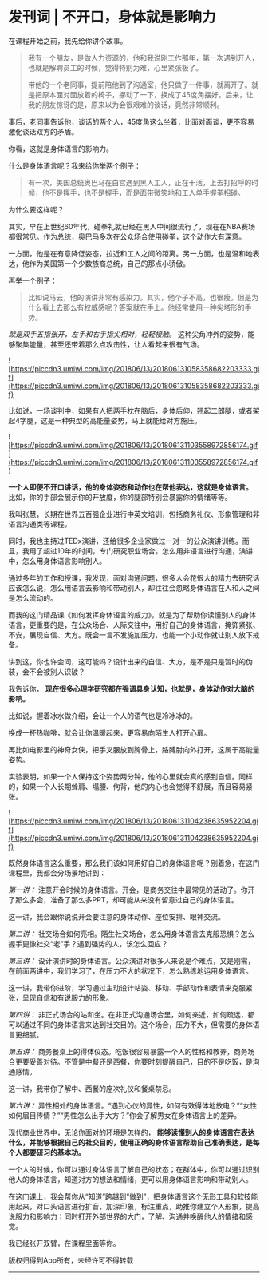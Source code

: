 # 发刊词 | 不开口，身体就是影响力

在课程开始之前，我先给你讲个故事。

> 我有一个朋友，是做人力资源的，他和我说刚工作那年，第一次遇到开人，也就是解聘员工的时候，觉得特别为难，心里紧张极了。
> 
> 
> 
> 带他的一个老同事，提前陪他到了沟通室，他只做了一件事，就离开了。就是把原本面对面放着的椅子，挪动了一下，换成了45度角摆好。后来，让我的朋友惊讶的是，原来以为会很艰难的谈话，竟然非常顺利。

事后，老同事告诉他，谈话的两个人，45度角这么坐着，比面对面谈，更不容易激化谈话双方的矛盾。

你看，这就是身体语言的影响力。

什么是身体语言呢？我来给你举两个例子：

> 有一次，美国总统奥巴马在白宫遇到黑人工人，正在干活，上去打招呼的时候，他不是挥手，也不是握手，而是面带微笑地和工人单手握拳相碰。

为什么要这样呢？

其实，早在上世纪60年代，碰拳礼就已经在黑人中间很流行了，现在在NBA赛场都很常见。作为总统，奥巴马多次在公众场合使用碰拳，这个动作大有深意。

一方面，他是在有意降低姿态，拉近和工人之间的距离。另一方面，也是温和地表达，他作为美国第一个少数族裔总统，自己的那点小骄傲。

再举一个例子：

> 比如说马云，他的演讲非常有感染力。其实，他个子不高，也很瘦。但是为什么看上去那么有权威感呢？答案就在手上。他经常使用一种尖塔形的手势。

 *就是双手五指张开，左手和右手指尖相对，轻轻接触。* 这种尖角冲外的姿势，能够聚集能量，甚至还带着那么点攻击性，让人看起来很有气场。

![https://piccdn3.umiwi.com/img/201806/13/201806131058358682203333.gif](https://piccdn3.umiwi.com/img/201806/13/201806131058358682203333.gif)

比如说，一场谈判中，如果有人把两手枕在脑后，身体后仰，翘起二郎腿，或者架起4字腿，这是一种典型的高能量姿势，马上就能给对方施压。

![https://piccdn3.umiwi.com/img/201806/13/201806131103558972856174.gif](https://piccdn3.umiwi.com/img/201806/13/201806131103558972856174.gif)

 **一个人即便不开口讲话，他的身体姿态和动作也在帮他表达，这就是身体语言。** 比如，你的手部会展示你的开放度，你的腿部特别会暴露你的情绪等等。

我叫张慧，长期在世界五百强企业进行中英文培训，包括商务礼仪、形象管理和非语言沟通类等课程。

同时，我也主持过TEDx演讲，还给很多企业家做过一对一的公众演讲训练。而且，我用了超过10年的时间，专门研究职业场合，怎么用非语言进行沟通，演讲中，怎么用身体语言影响别人。

通过多年的工作和授课，我发现，面对沟通问题，很多人会花很大的精力去研究话应该怎么说，怎么用语言去影响和带动别人，却往往会忽略身体语言在人和人之间是怎么流动的。

而我的这门精品课《如何发挥身体语言的威力》，就是为了帮助你读懂别人的身体语言，更重要的是，在公众场合、人际交往中，用好自己的身体语言，掩饰紧张、不安，展现自信、大方。既会一言不发施加压力，也能一个小动作就让别人放下戒备。

讲到这，你也许会问，这可能吗？设计出来的自信、大方，是不是只是暂时的伪装，会不会被别人识破？

我告诉你， **现在很多心理学研究都在强调具身认知，也就是，身体动作对大脑的影响。**

比如说，握着冰水做介绍，会让一个人的语气也是冷冰冰的。

换成一杯热咖啡，就会让你温暖起来，更容易向陌生人打开心扉。

再比如电影里的神奇女侠，把手叉腰放到胯骨上，胳膊肘向外打开，这属于高能量姿势。

实验表明，如果一个人保持这个姿势两分钟，他的心里就会真的感到自信。同样的，如果一个人长期耸肩、塌腰、佝背，他的内心也会觉得不舒展，而且容易紧张。

![https://piccdn3.umiwi.com/img/201806/13/201806131104238635952204.gif](https://piccdn3.umiwi.com/img/201806/13/201806131104238635952204.gif)

既然身体语言这么重要，那么我们该如何用好自己的身体语言呢？别着急，在这门课程里，我都会分场景地讲到：

 *第一讲：* 注意开会时候的身体语言。开会，是商务交往中最常见的活动了。你开了那么多会，准备了那么多PPT，却可能从来没有留意过自己的身体语言。

这一讲，我会跟你说说开会要注意的身体动作、座位安排、眼神交流。

 *第二讲：* 社交场合如何亮相。陌生社交场合，怎么用身体语言去克服恐惧？怎么握手更像社交“老”手？遇到强势的人，该怎么回应？

 *第三讲：* 设计演讲时的身体语言。公众演讲对很多人来说是个难点，又是刚需，在前面两讲中，我们学习了，在压力不大的状况下，怎么熟练地运用身体语言。

这一讲，我带你进阶，学习通过主动设计站姿、移动、手部动作和表情来克服紧张，呈现自信和有说服力的形象。

 *第四讲：* 非正式场合的站和坐。在非正式沟通场合里，如何亲近，如何疏远，都可以通过不同的身体语言来达到社交目的。这个场合，压力不大，但需要的身体语言更细腻。

 *第五讲：* 商务餐桌上的得体仪态。吃饭很容易暴露一个人的性格和教养，商务场合更要妥善对待。不管是中餐还是西餐，你要时刻提醒自己，目的不是吃饭，是沟通感情。

这一讲，我带你了解中、西餐的座次礼仪和餐桌禁忌。

 *第六讲：* 异性相处的身体语言。“遇到心仪的异性，如何有效得体地放电？”“女性如何眉目传情？”“男性怎么出手大方？”你会了解男女在身体语言上的差异。

现代商业世界中，无论你面对的环境是怎样的， **能够读懂别人的身体语言在表达什么，并能够根据自己的社交目的，使用正确的身体语言帮助自己准确表达，是每个人都要研习的基本功。**

一个人的时候，你可以通过身体语言了解自己的状态；在群体中，你可以通过识别他人的身体语言，知道对方的想法和情绪，更可以用身体语言影响和带动别人。

在这门课上，我会帮你从“知道”跨越到“做到”，把身体语言这个无形工具和软技能用起来，对口头语言进行扩音，加深印象，标注重点，助推你建立个人形象，提高说服力和影响力；同时打开外部世界的大门，了解、沟通并唤醒他人的情绪和感觉。

我已经张开双臂，在课程里面等你。

版权归得到App所有，未经许可不得转载

---
